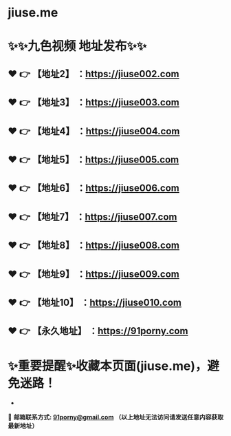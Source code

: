# jiuse.me
:sparkles::sparkles:九色视频 地址发布:sparkles::sparkles:
==
:heart: :point_right: 【地址2】 ：https://jiuse002.com
------
:heart: :point_right: 【地址3】 ：https://jiuse003.com
------
:heart: :point_right: 【地址4】 ：https://jiuse004.com
------
:heart: :point_right: 【地址5】 ：https://jiuse005.com
------
:heart: :point_right: 【地址6】 ：https://jiuse006.com
------
:heart: :point_right: 【地址7】 ：https://jiuse007.com
------
:heart: :point_right: 【地址8】 ：https://jiuse008.com
------
:heart: :point_right: 【地址9】 ：https://jiuse009.com
------
:heart: :point_right: 【地址10】 ：https://jiuse010.com
------
:heart: :point_right: 【永久地址】 ：https://91porny.com
------
:sparkles:重要提醒:sparkles:收藏本页面(jiuse.me)，避免迷路！
==

-

:e-mail: __邮箱联系方式: 91porny@gmail.com （以上地址无法访问请发送任意内容获取最新地址）__
